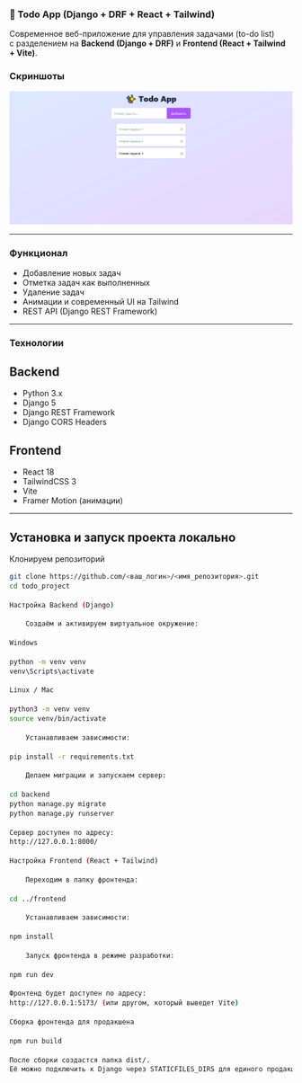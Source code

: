 ### 📝 Todo App (Django + DRF + React + Tailwind)

Современное веб-приложение для управления задачами (to-do list)  
с разделением на **Backend (Django + DRF)** и **Frontend (React + Tailwind + Vite)**.

### Скриншоты

![Главный экран](screenshots/todo_main.png)

---

### Функционал

- Добавление новых задач
- Отметка задач как выполненных
- Удаление задач
- Анимации и современный UI на Tailwind
- REST API (Django REST Framework)

---

### Технологии

## Backend
- Python 3.x
- Django 5
- Django REST Framework
- Django CORS Headers

## Frontend
- React 18
- TailwindCSS 3
- Vite
- Framer Motion (анимации)

---

## Установка и запуск проекта локально

Клонируем репозиторий

```bash
git clone https://github.com/<ваш_логин>/<имя_репозитория>.git
cd todo_project

Настройка Backend (Django)

    Создаём и активируем виртуальное окружение:

Windows

python -m venv venv
venv\Scripts\activate

Linux / Mac

python3 -m venv venv
source venv/bin/activate

    Устанавливаем зависимости:

pip install -r requirements.txt

    Делаем миграции и запускаем сервер:

cd backend
python manage.py migrate
python manage.py runserver

Сервер доступен по адресу:
http://127.0.0.1:8000/

Настройка Frontend (React + Tailwind)

    Переходим в папку фронтенда:

cd ../frontend

    Устанавливаем зависимости:

npm install

    Запуск фронтенда в режиме разработки:

npm run dev

Фронтенд будет доступен по адресу:
http://127.0.0.1:5173/ (или другом, который выведет Vite)

Сборка фронтенда для продакшена

npm run build

После сборки создастся папка dist/.
Её можно подключить к Django через STATICFILES_DIRS для единого продакшн-приложения.
